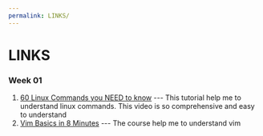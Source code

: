 ```yaml
---
permalink: LINKS/
---
```


# LINKS

### Week 01
1. [60 Linux Commands you NEED to know](https://youtu.be/gd7BXuUQ91w?si=t54zJR12PP7-Ev6B) --- This tutorial help me to understand linux commands. This video is so comprehensive and easy to understand 
2. [Vim Basics in 8 Minutes](https://youtu.be/ggSyF1SVFr4?si=903sDtqk_K6EiHNr) --- The course help me to understand vim 